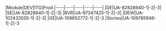 |Module|DEV|ITG|Prod
|----|----|----|----|----|
|DE|UA-82828940-1|-2|-3|
|SE|UA-82828940-1|-2|-3|
|BVR|UA-97347425-1|-2|-3|
|DEW|UA-102433555-1|-2|-3|
|GE|UA-109652772-1|-2|-3
|Stories|UA-109785946-1|-2|-3